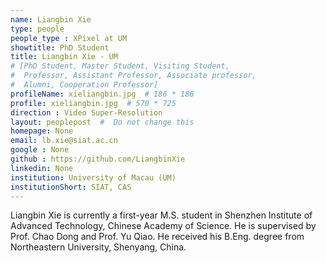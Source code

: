 ```yaml
---
name: Liangbin Xie
type: people
people_type : XPixel at UM
showtitle: PhD Student
title: Liangbin Xie - UM
# [PhD Student, Master Student, Visiting Student,
#  Professor, Assistant Professor, Associate professor,
#  Alumni, Cooperation Professor]
profileName: xieliangbin.jpg  # 186 * 186
profile: xieliangbin.jpg  # 570 * 725
direction : Video Super-Resolution
layout: peoplepost  #  Do not change this
homepage: None
email: lb.xie@siat.ac.cn
google : None
github : https://github.com/LiangbinXie
linkedin: None
institution: University of Macau (UM)
institutionShort: SIAT, CAS
---
```


Liangbin Xie is currently a first-year M.S. student in Shenzhen Institute of Advanced Technology, Chinese Academy of Science. He is supervised by Prof. Chao Dong and Prof. Yu Qiao. He received his B.Eng. degree from Northeastern University, Shenyang, China.

